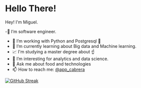 # Hello There! 

Hey! I'm Miguel.

-🔭 I’m software engineer. 
- 🔭 I’m working with Python  and Postgresql :blue_heart:
- 🌱 I’m currently learning about Big data and Machine learning.  
- :chart_with_upwards_trend: I'm studying a master degree about :point_up:
- 🤔 I’m interesting for analytics and data science.  
- 💬 Ask me about food and technologies 
- 📫 How to reach me: [@app_cabrera](https://twitter.com/app_cabrera)



[![GitHub Streak](http://github-readme-streak-stats.herokuapp.com?user=mdark1001&theme=synthwave&hide_border=true&date_format=M%20j%5B%2C%20Y%5D)](https://git.io/streak-stats)
